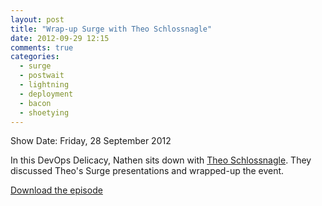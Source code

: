 ```yaml
---
layout: post
title: "Wrap-up Surge with Theo Schlossnagle"
date: 2012-09-29 12:15
comments: true
categories: 
  - surge
  - postwait
  - lightning
  - deployment
  - bacon
  - shoetying
---
```

Show Date:  Friday, 28 September 2012

In this DevOps Delicacy, Nathen sits down with [Theo Schlossnagle](http://twitter.com/postwait).  They discussed Theo's Surge presentations and wrapped-up the event.

[Download the episode](http://traffic.libsyn.com/foodfight/Surge-6-Theo.mp3)

